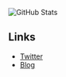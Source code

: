 ![GitHub Stats](https://github-readme-stats.vercel.app/api?username=AconCavy&count_private=true&show_icons=true&theme=tokyonight)

## Links

- [Twitter](https://twitter.com/AconCavy)
- [Blog](https://aconcavy.github.io/Blog/)

